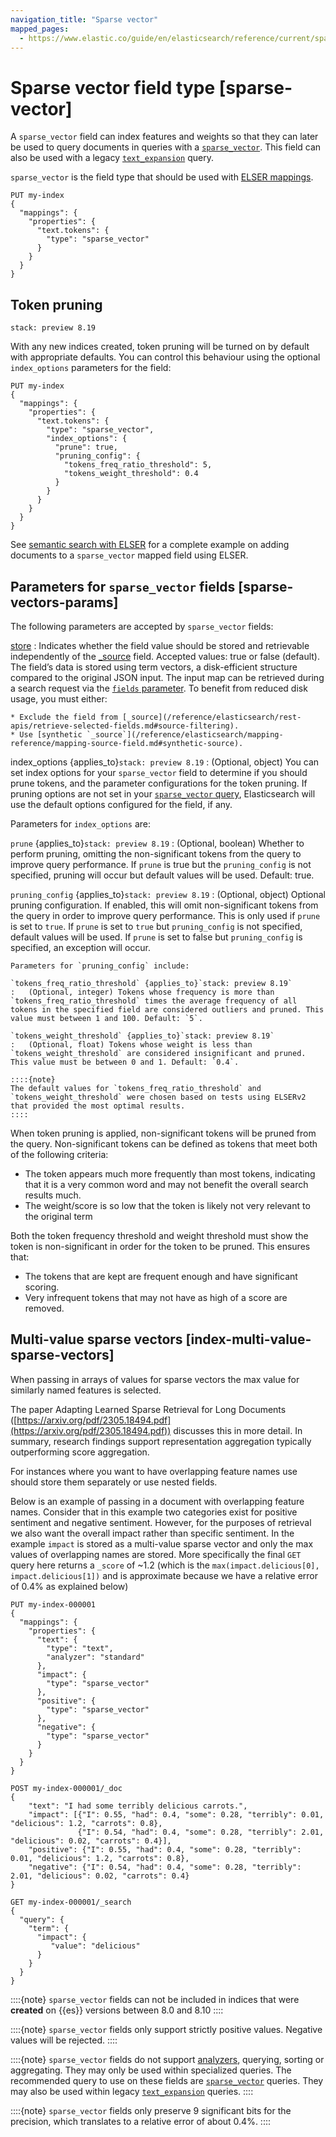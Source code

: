 ```yaml
---
navigation_title: "Sparse vector"
mapped_pages:
  - https://www.elastic.co/guide/en/elasticsearch/reference/current/sparse-vector.html
---
```


# Sparse vector field type [sparse-vector]


A `sparse_vector` field can index features and weights so that they can later be used to query documents in queries with a [`sparse_vector`](/reference/query-languages/query-dsl/query-dsl-sparse-vector-query.md). This field can also be used with a legacy [`text_expansion`](/reference/query-languages/query-dsl/query-dsl-text-expansion-query.md) query.

`sparse_vector` is the field type that should be used with [ELSER mappings](docs-content://solutions/search/semantic-search/semantic-search-elser-ingest-pipelines.md#elser-mappings).

```console
PUT my-index
{
  "mappings": {
    "properties": {
      "text.tokens": {
        "type": "sparse_vector"
      }
    }
  }
}
```

## Token pruning
```{applies_to}
stack: preview 8.19
```

With any new indices created, token pruning will be turned on by default with appropriate defaults. You can control this behaviour using the optional `index_options` parameters for the field:

```console
PUT my-index
{
  "mappings": {
    "properties": {
      "text.tokens": {
        "type": "sparse_vector",
        "index_options": {
          "prune": true,
          "pruning_config": {
            "tokens_freq_ratio_threshold": 5,
            "tokens_weight_threshold": 0.4
          }
        }
      }
    }
  }
}
```

See [semantic search with ELSER](docs-content://solutions/search/semantic-search/semantic-search-elser-ingest-pipelines.md) for a complete example on adding documents to a `sparse_vector` mapped field using ELSER.

## Parameters for `sparse_vector` fields [sparse-vectors-params]

The following parameters are accepted by `sparse_vector` fields:

[store](/reference/elasticsearch/mapping-reference/mapping-store.md)
:   Indicates whether the field value should be stored and retrievable independently of the [_source](/reference/elasticsearch/mapping-reference/mapping-source-field.md) field. Accepted values: true or false (default). The field’s data is stored using term vectors, a disk-efficient structure compared to the original JSON input. The input map can be retrieved during a search request via the [`fields` parameter](/reference/elasticsearch/rest-apis/retrieve-selected-fields.md#search-fields-param). To benefit from reduced disk usage, you must either:

    * Exclude the field from [_source](/reference/elasticsearch/rest-apis/retrieve-selected-fields.md#source-filtering).
    * Use [synthetic `_source`](/reference/elasticsearch/mapping-reference/mapping-source-field.md#synthetic-source).

index_options {applies_to}`stack: preview 8.19`
:   (Optional, object) You can set index options for your  `sparse_vector` field to determine if you should prune tokens, and the parameter configurations for the token pruning. If pruning options are not set in your [`sparse_vector` query](/reference/query-languages/query-dsl/query-dsl-sparse-vector-query.md), Elasticsearch will use the default options configured for the field, if any.

Parameters for `index_options` are:

`prune` {applies_to}`stack: preview 8.19`
:   (Optional, boolean) Whether to perform pruning, omitting the non-significant tokens from the query to improve query performance. If `prune` is true but the `pruning_config` is not specified, pruning will occur but default values will be used. Default: true.

`pruning_config` {applies_to}`stack: preview 8.19`
:   (Optional, object) Optional pruning configuration. If enabled, this will omit non-significant tokens from the query in order to improve query performance. This is only used if `prune` is set to `true`. If `prune` is set to `true` but `pruning_config` is not specified, default values will be used. If `prune` is set to false but `pruning_config` is specified, an exception will occur.

    Parameters for `pruning_config` include:

    `tokens_freq_ratio_threshold` {applies_to}`stack: preview 8.19`
    :   (Optional, integer) Tokens whose frequency is more than `tokens_freq_ratio_threshold` times the average frequency of all tokens in the specified field are considered outliers and pruned. This value must between 1 and 100. Default: `5`.

    `tokens_weight_threshold` {applies_to}`stack: preview 8.19`
    :   (Optional, float) Tokens whose weight is less than `tokens_weight_threshold` are considered insignificant and pruned. This value must be between 0 and 1. Default: `0.4`.

    ::::{note}
    The default values for `tokens_freq_ratio_threshold` and `tokens_weight_threshold` were chosen based on tests using ELSERv2 that provided the most optimal results.
    ::::

When token pruning is applied, non-significant tokens will be pruned from the query.
Non-significant tokens can be defined as tokens that meet both of the following criteria:
* The token appears much more frequently than most tokens, indicating that it is a very common word and may not benefit the overall search results much.
* The weight/score is so low that the token is likely not very relevant to the original term

Both the token frequency threshold and weight threshold must show the token is non-significant in order for the token to be pruned.
This ensures that:
* The tokens that are kept are frequent enough and have significant scoring.
* Very infrequent tokens that may not have as high of a score are removed.


## Multi-value sparse vectors [index-multi-value-sparse-vectors]

When passing in arrays of values for sparse vectors the max value for similarly named features is selected.

The paper Adapting Learned Sparse Retrieval for Long Documents ([https://arxiv.org/pdf/2305.18494.pdf](https://arxiv.org/pdf/2305.18494.pdf)) discusses this in more detail. In summary, research findings support representation aggregation typically outperforming score aggregation.

For instances where you want to have overlapping feature names use should store them separately or use nested fields.

Below is an example of passing in a document with overlapping feature names. Consider that in this example two categories exist for positive sentiment and negative sentiment. However, for the purposes of retrieval we also want the overall impact rather than specific sentiment. In the example `impact` is stored as a multi-value sparse vector and only the max values of overlapping names are stored. More specifically the final `GET` query here returns a `_score` of ~1.2 (which is the `max(impact.delicious[0], impact.delicious[1])` and is approximate because we have a relative error of 0.4% as explained below)

```console
PUT my-index-000001
{
  "mappings": {
    "properties": {
      "text": {
        "type": "text",
        "analyzer": "standard"
      },
      "impact": {
        "type": "sparse_vector"
      },
      "positive": {
        "type": "sparse_vector"
      },
      "negative": {
        "type": "sparse_vector"
      }
    }
  }
}

POST my-index-000001/_doc
{
    "text": "I had some terribly delicious carrots.",
    "impact": [{"I": 0.55, "had": 0.4, "some": 0.28, "terribly": 0.01, "delicious": 1.2, "carrots": 0.8},
               {"I": 0.54, "had": 0.4, "some": 0.28, "terribly": 2.01, "delicious": 0.02, "carrots": 0.4}],
    "positive": {"I": 0.55, "had": 0.4, "some": 0.28, "terribly": 0.01, "delicious": 1.2, "carrots": 0.8},
    "negative": {"I": 0.54, "had": 0.4, "some": 0.28, "terribly": 2.01, "delicious": 0.02, "carrots": 0.4}
}

GET my-index-000001/_search
{
  "query": {
    "term": {
      "impact": {
         "value": "delicious"
      }
    }
  }
}
```

::::{note}
`sparse_vector` fields can not be included in indices that were **created** on {{es}} versions between 8.0 and 8.10
::::


::::{note}
`sparse_vector` fields only support strictly positive values. Negative values will be rejected.
::::


::::{note}
`sparse_vector` fields do not support [analyzers](docs-content://manage-data/data-store/text-analysis.md), querying, sorting or aggregating. They may only be used within specialized queries. The recommended query to use on these fields are [`sparse_vector`](/reference/query-languages/query-dsl/query-dsl-sparse-vector-query.md) queries. They may also be used within legacy [`text_expansion`](/reference/query-languages/query-dsl/query-dsl-text-expansion-query.md) queries.
::::


::::{note}
`sparse_vector` fields only preserve 9 significant bits for the precision, which translates to a relative error of about 0.4%.
::::



